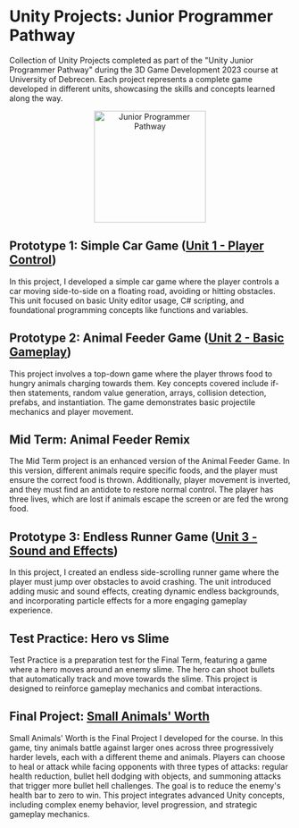 # Unity Projects: Junior Programmer Pathway

Collection of Unity Projects completed as part of the "Unity Junior Programmer Pathway" during the 3D Game Development 2023 course at University of Debrecen. Each project represents a complete game developed in different units, showcasing the skills and concepts learned along the way.

<p align="center">
  <a href="https://learn.unity.com/pathway/junior-programmer" target="_blank">
    <img src="https://images.credly.com/images/03d1c2f6-6182-49bd-b5af-2ef6d28b5383/image.png" alt="Junior Programmer Pathway" style="width:200px;height:auto;">
  </a>
</p>

## Prototype 1: Simple Car Game ([Unit 1 - Player Control](https://learn.unity.com/project/unit-1-driving-simulation))
In this project, I developed a simple car game where the player controls a car moving side-to-side on a floating road, avoiding or hitting obstacles. This unit focused on basic Unity editor usage, C# scripting, and foundational programming concepts like functions and variables.

## Prototype 2: Animal Feeder Game ([Unit 2 - Basic Gameplay](https://learn.unity.com/project/unit-2-basic-gameplay))
This project involves a top-down game where the player throws food to hungry animals charging towards them. Key concepts covered include if-then statements, random value generation, arrays, collision detection, prefabs, and instantiation. The game demonstrates basic projectile mechanics and player movement.

## Mid Term: Animal Feeder Remix
The Mid Term project is an enhanced version of the Animal Feeder Game. In this version, different animals require specific foods, and the player must ensure the correct food is thrown. Additionally, player movement is inverted, and they must find an antidote to restore normal control. The player has three lives, which are lost if animals escape the screen or are fed the wrong food.

## Prototype 3: Endless Runner Game ([Unit 3 - Sound and Effects](https://learn.unity.com/project/unit-3-sound-and-effects))
In this project, I created an endless side-scrolling runner game where the player must jump over obstacles to avoid crashing. The unit introduced adding music and sound effects, creating dynamic endless backgrounds, and incorporating particle effects for a more engaging gameplay experience.

## Test Practice: Hero vs Slime
Test Practice is a preparation test for the Final Term, featuring a game where a hero moves around an enemy slime. The hero can shoot bullets that automatically track and move towards the slime. This project is designed to reinforce gameplay mechanics and combat interactions.

## Final Project: [Small Animals' Worth](https://github.com/FedeDC512/SmallAnimalsWorth)
Small Animals' Worth is the Final Project I developed for the course. In this game, tiny animals battle against larger ones across three progressively harder levels, each with a different theme and animals. Players can choose to heal or attack while facing opponents with three types of attacks: regular health reduction, bullet hell dodging with objects, and summoning attacks that trigger more bullet hell challenges. The goal is to reduce the enemy's health bar to zero to win. This project integrates advanced Unity concepts, including complex enemy behavior, level progression, and strategic gameplay mechanics.
